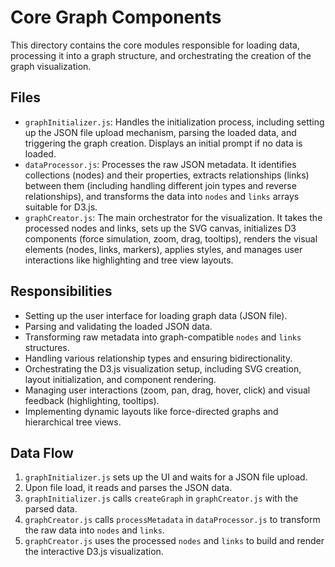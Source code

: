 # Core Graph Components

This directory contains the core modules responsible for loading data, processing it into a graph structure, and orchestrating the creation of the graph visualization.

## Files

- `graphInitializer.js`: Handles the initialization process, including setting up the JSON file upload mechanism, parsing the loaded data, and triggering the graph creation. Displays an initial prompt if no data is loaded.
- `dataProcessor.js`: Processes the raw JSON metadata. It identifies collections (nodes) and their properties, extracts relationships (links) between them (including handling different join types and reverse relationships), and transforms the data into `nodes` and `links` arrays suitable for D3.js.
- `graphCreator.js`: The main orchestrator for the visualization. It takes the processed nodes and links, sets up the SVG canvas, initializes D3 components (force simulation, zoom, drag, tooltips), renders the visual elements (nodes, links, markers), applies styles, and manages user interactions like highlighting and tree view layouts.

## Responsibilities

- Setting up the user interface for loading graph data (JSON file).
- Parsing and validating the loaded JSON data.
- Transforming raw metadata into graph-compatible `nodes` and `links` structures.
- Handling various relationship types and ensuring bidirectionality.
- Orchestrating the D3.js visualization setup, including SVG creation, layout initialization, and component rendering.
- Managing user interactions (zoom, pan, drag, hover, click) and visual feedback (highlighting, tooltips).
- Implementing dynamic layouts like force-directed graphs and hierarchical tree views.

## Data Flow

1. `graphInitializer.js` sets up the UI and waits for a JSON file upload.
2. Upon file load, it reads and parses the JSON data.
3. `graphInitializer.js` calls `createGraph` in `graphCreator.js` with the parsed data.
4. `graphCreator.js` calls `processMetadata` in `dataProcessor.js` to transform the raw data into `nodes` and `links`.
5. `graphCreator.js` uses the processed `nodes` and `links` to build and render the interactive D3.js visualization.
